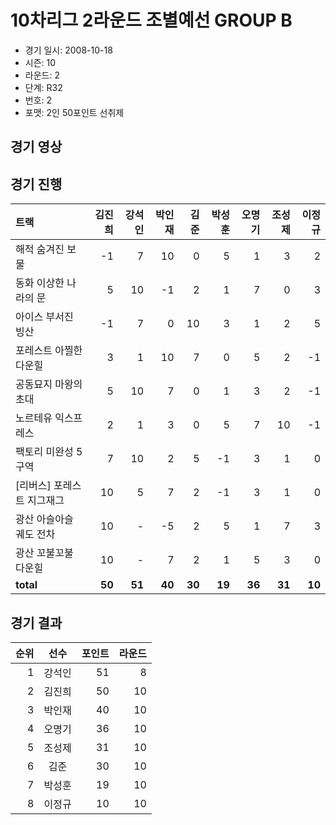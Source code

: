 # 10차리그 2라운드 조별예선 GROUP B

- 경기 일시: 2008-10-18
- 시즌: 10
- 라운드: 2
- 단계: R32
- 번호: 2
- 포맷: 2인 50포인트 선취제





## 경기 영상
## 경기 진행

| 트랙 | 김진희 | 강석인 | 박인재 | 김준 | 박성훈 | 오명기 | 조성제 | 이정규 |
|:---|---:|---:|---:|---:|---:|---:|---:|---:|
| 해적 숨겨진 보물 | -1 | 7 | 10 | 0 | 5 | 1 | 3 | 2 |
| 동화 이상한 나라의 문 | 5 | 10 | -1 | 2 | 1 | 7 | 0 | 3 |
| 아이스 부서진 빙산 | -1 | 7 | 0 | 10 | 3 | 1 | 2 | 5 |
| 포레스트 아찔한 다운힐 | 3 | 1 | 10 | 7 | 0 | 5 | 2 | -1 |
| 공동묘지 마왕의 초대 | 5 | 10 | 7 | 0 | 1 | 3 | 2 | -1 |
| 노르테유 익스프레스 | 2 | 1 | 3 | 0 | 5 | 7 | 10 | -1 |
| 팩토리 미완성 5구역 | 7 | 10 | 2 | 5 | -1 | 3 | 1 | 0 |
| [리버스] 포레스트 지그재그 | 10 | 5 | 7 | 2 | -1 | 3 | 1 | 0 |
| 광산 아슬아슬 궤도 전차 | 10 | - | -5 | 2 | 5 | 1 | 7 | 3 |
| 광산 꼬불꼬불 다운힐 | 10 | - | 7 | 2 | 1 | 5 | 3 | 0 |
| __total__ | __50__ | __51__ | __40__ | __30__ | __19__ | __36__ | __31__ | __10__ |




## 경기 결과

| 순위 | 선수 | 포인트 | 라운드 |
|---:|:---:|---:|---:|
| 1 | 강석인 | 51 | 8 |
| 2 | 김진희 | 50 | 10 |
| 3 | 박인재 | 40 | 10 |
| 4 | 오명기 | 36 | 10 |
| 5 | 조성제 | 31 | 10 |
| 6 | 김준 | 30 | 10 |
| 7 | 박성훈 | 19 | 10 |
| 8 | 이정규 | 10 | 10 |

